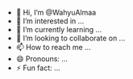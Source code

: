 - 👋 Hi, I’m @WahyuAlmaa
- 👀 I’m interested in ...
- 🌱 I’m currently learning ...
- 💞️ I’m looking to collaborate on ...
- 📫 How to reach me ...
- 😄 Pronouns: ...
- ⚡ Fun fact: ...

<!---
WahyuAlmaa/WahyuAlmaa is a ✨ special ✨ repository because its `README.md` (this file) appears on your GitHub profile.
You can click the Preview link to take a look at your changes.
--->
